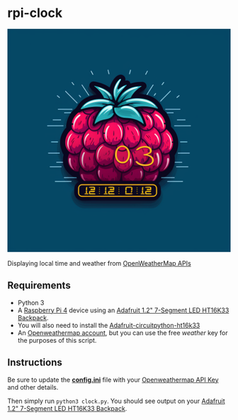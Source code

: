 # rpi-clock

![Vector logo of a Raspberry made to look like it has a digital display and futuristic](rpi-clock-logo.png)

Displaying local time and weather from [OpenWeatherMap APIs](https://openweathermap.org/current/)

## Requirements

- Python 3
- A [Raspberry Pi 4](https://www.raspberrypi.com/products/raspberry-pi-4-model-b/) device using an [Adafruit 1.2" 7-Segment LED HT16K33 Backpack](https://learn.adafruit.com/adafruit-led-backpack/1-2-inch-7-segment-backpack/).
- You will also need to install the [Adafruit-circuitpython-ht16k33](https://github.com/adafruit/Adafruit_CircuitPython_HT16K33)
- An [Openweathermap account](https://home.openweathermap.org/users/sign_up/), but you can use the free _weather_ key for the purposes of this script.

## Instructions

Be sure to update the **[config.ini](config.ini)** file with your [Openweathermap API Key](https://openweathermap.org/api_keys/) and other details.

Then simply run `python3 clock.py`. You should see output on your [Adafruit 1.2" 7-Segment LED HT16K33 Backpack](https://learn.adafruit.com/adafruit-led-backpack/1-2-inch-7-segment-backpack/).






